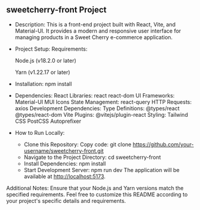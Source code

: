 ## sweetcherry-front Project

- Description:
  This is a front-end project built with React, Vite, and Material-UI. It provides a modern and responsive user interface for managing products in a Sweet Cherry e-commerce application.

- Project Setup:
  Requirements:

  Node.js (v18.2.0 or later)

  Yarn (v1.22.17 or later)

- Installation:
  npm install

- Dependencies:
  React Libraries:
  react
  react-dom
  UI Frameworks:
  Material-UI
  MUI Icons
  State Management:
  react-query
  HTTP Requests:
  axios
  Development Dependencies:
  Type Definitions:
  @types/react
  @types/react-dom
  Vite Plugins:
  @vitejs/plugin-react
  Styling:
  Tailwind CSS
  PostCSS
  Autoprefixer

- How to Run Locally:
  - Clone this Repository: Copy code: git clone <https://github.com/your-username/sweetcherry-front.git>
  - Navigate to the Project Directory: cd sweetcherry-front
  - Install Dependencies: npm install
  - Start Development Server: npm run dev The application will be available at <http://localhost:5173>.

Additional Notes:
Ensure that your Node.js and Yarn versions match the specified requirements.
Feel free to customize this README according to your project's specific details and requirements.
